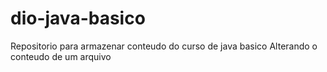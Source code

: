 # dio-java-basico
Repositorio para armazenar conteudo do curso de java basico 
Alterando o conteudo de um arquivo
